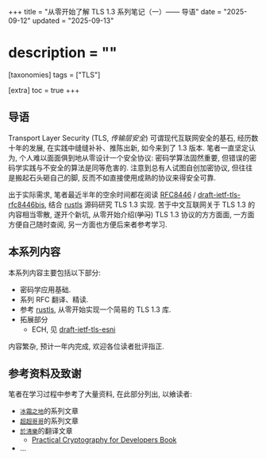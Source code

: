 +++
title = "从零开始了解 TLS 1.3 系列笔记（一）—— 导语"
date = "2025-09-12"
updated = "2025-09-13"
# description = ""

[taxonomies]
tags = ["TLS"]

[extra]
toc = true
+++

## 导语

Transport Layer Security (TLS, *传输层安全*) 可谓现代互联网安全的基石, 经历数十年的发展, 在实践中缝缝补补、推陈出新, 如今来到了 1.3 版本.
笔者一直坚定认为, 个人难以面面俱到地从零设计一个安全协议: 密码学算法固然重要, 但错误的密码学实践与不安全的算法是同等危害的.
注意到总有人试图自创加密协议, 但往往是搬起石头砸自己的脚, 反而不如直接使用成熟的协议来得安全可靠.

出于实际需求, 笔者最近半年的空余时间都在阅读 [RFC8446] / [draft-ietf-tls-rfc8446bis], 结合 [rustls] 源码研究 TLS 1.3 实现.
苦于中文互联网关于 TLS 1.3 的内容相当零散, 遂开个新坑, 从零开始介绍(~~学习~~) TLS 1.3 协议的方方面面, 一方面方便自己随时查阅, 另一方面也方便后来者参考学习.

## 本系列内容

本系列内容主要包括以下部分:

- 密码学应用基础.
- 系列 RFC 翻译、精读.
- 参考 [rustls], 从零开始实现一个简易的 TLS 1.3 库.
- 拓展部分
  - ECH, 见 [draft-ietf-tls-esni]

内容繁杂, 预计一年内完成, 欢迎各位读者批评指正.

## 参考资料及致谢

笔者在学习过程中参考了大量资料, 在此部分列出, 以飨读者:

- [`冰霜之地`](https://halfrost.com/tag/https/)的系列文章
- [`超超哥哥`](https://chaochaogege.com)的系列文章
- [`於清樂`](https://thiscute.world/)的翻译文章
  - [Practical Cryptography for Developers Book](https://github.com/nakov/Practical-Cryptography-for-Developers-Book)
- ...

[rustls]: https://github.com/rustls/rustls
[RFC8446]: https://datatracker.ietf.org/doc/html/rfc8446
[draft-ietf-tls-rfc8446bis]: https://tlswg.org/tls13-spec/draft-ietf-tls-rfc8446bis-13/draft-ietf-tls-rfc8446bis.html
[draft-ietf-tls-esni]: https://tlswg.org/draft-ietf-tls-esni/#go.draft-ietf-tls-esni.html
